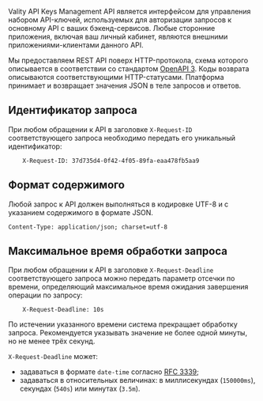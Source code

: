 Vality API Keys Management API является интерфейсом для управления набором
API-ключей, используемых для авторизации запросов к основному API с ваших
бэкенд-сервисов. Любые сторонние приложения, включая ваш личный кабинет,
являются внешними приложениями-клиентами данного API.

Мы предоставляем REST API поверх HTTP-протокола, схема которого описывается в
соответствии со стандартом [OpenAPI 3][OAS3].
Коды возврата описываются соответствующими HTTP-статусами. Платформа принимает и
возвращает значения JSON в теле запросов и ответов.

[OAS3]: https://swagger.io/specification/

## Идентификатор запроса

При любом обращении к API в заголовке `X-Request-ID` соответствующего запроса необходимо
передать его уникальный идентификатор:

```
    X-Request-ID: 37d735d4-0f42-4f05-89fa-eaa478fb5aa9
```

## Формат содержимого

Любой запрос к API должен выполняться в кодировке UTF-8 и с указанием
содержимого в формате JSON.

```
Content-Type: application/json; charset=utf-8
```

## Максимальное время обработки запроса

При любом обращении к API в заголовке `X-Request-Deadline` соответствующего запроса можно
передать параметр отсечки по времени, определяющий максимальное время ожидания завершения
операции по запросу:

```
    X-Request-Deadline: 10s
```

По истечении указанного времени система прекращает обработку запроса. Рекомендуется указывать
значение не более одной минуты, но не менее трёх секунд.

`X-Request-Deadline` может:

* задаваться в формате `date-time` согласно
    [RFC 3339](https://datatracker.ietf.org/doc/html/rfc3339);
* задаваться в относительных величинах: в миллисекундах (`150000ms`), секундах (`540s`) или
    минутах (`3.5m`).
